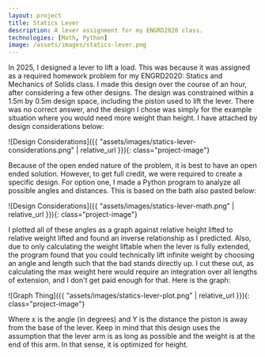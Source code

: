 ```yaml
---
layout: project
title: Statics Lever
description: A lever assignment for my ENGRD2020 class.
technologies: [Math, Python]
image: /assets/images/statics-lever.png
---
```



In 2025, I designed a lever to lift a load. This was because it was assigned as a required homework problem for my ENGRD2020: Statics and Mechanics of Solids class. I made this design over the course of an hour, after considering a few other designs. The design was constrained within a 1.5m by 0.5m design space, including the piston used to lift the lever. There was no correct answer, and the design I chose was simply for the example situation where you would need more weight than height. I have attached by design considerations below:

![Design Considerations]({{ "assets/images/statics-lever-considerations.png" | relative_url }}){: class="project-image"}

Because of the open ended nature of the problem, it is best to have an open ended solution. However, to get full credit, we were required to create a specific design. For option one, I made a Python program to analyze all possible angles and distances. This is based on the bath also pasted below:

![Design Considerations]({{ "assets/images/statics-lever-math.png" | relative_url }}){: class="project-image"}

I plotted all of these angles as a graph against relative height lifted to relative weight lifted and found an inverse relationship as I predicted. Also, due to only calculating the weight liftable when the lever is fully extended, the program found that you could technically lift infinite weight by choosing an angle and length such that the bad stands directly up. I cut these out, as calculating the max weight here would require an integration over all lengths of extension, and I don't get paid enough for that. Here is the graph:

![Graph Thing]({{ "assets/images/statics-lever-plot.png" | relative_url }}){: class="project-image"}

Where x is the angle (in degrees) and Y is the distance the piston is away from the base of the lever. Keep in mind that this design uses the assumption that the lever arm is as long as possible and the weight is at the end of this arm. In that sense, it is optimized for height.